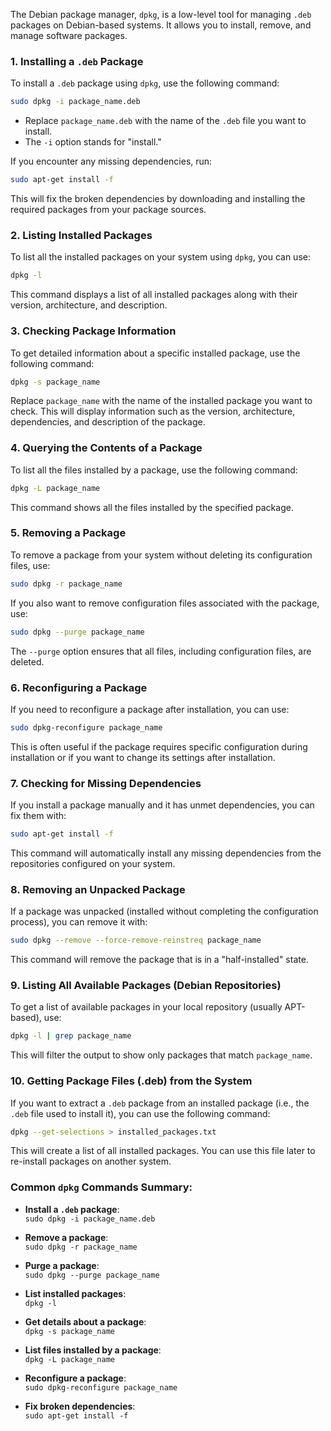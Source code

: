 The Debian package manager, `dpkg`, is a low-level tool for managing `.deb` packages on Debian-based systems. It allows you to install, remove, and manage software packages. 

### 1. **Installing a `.deb` Package**

To install a `.deb` package using `dpkg`, use the following command:

```bash
sudo dpkg -i package_name.deb
```

- Replace `package_name.deb` with the name of the `.deb` file you want to install.
- The `-i` option stands for "install."

If you encounter any missing dependencies, run:

```bash
sudo apt-get install -f
```

This will fix the broken dependencies by downloading and installing the required packages from your package sources.

### 2. **Listing Installed Packages**

To list all the installed packages on your system using `dpkg`, you can use:

```bash
dpkg -l
```

This command displays a list of all installed packages along with their version, architecture, and description.

### 3. **Checking Package Information**

To get detailed information about a specific installed package, use the following command:

```bash
dpkg -s package_name
```

Replace `package_name` with the name of the installed package you want to check. This will display information such as the version, architecture, dependencies, and description of the package.

### 4. **Querying the Contents of a Package**

To list all the files installed by a package, use the following command:

```bash
dpkg -L package_name
```

This command shows all the files installed by the specified package.

### 5. **Removing a Package**

To remove a package from your system without deleting its configuration files, use:

```bash
sudo dpkg -r package_name
```

If you also want to remove configuration files associated with the package, use:

```bash
sudo dpkg --purge package_name
```

The `--purge` option ensures that all files, including configuration files, are deleted.

### 6. **Reconfiguring a Package**

If you need to reconfigure a package after installation, you can use:

```bash
sudo dpkg-reconfigure package_name
```

This is often useful if the package requires specific configuration during installation or if you want to change its settings after installation.

### 7. **Checking for Missing Dependencies**

If you install a package manually and it has unmet dependencies, you can fix them with:

```bash
sudo apt-get install -f
```

This command will automatically install any missing dependencies from the repositories configured on your system.

### 8. **Removing an Unpacked Package**

If a package was unpacked (installed without completing the configuration process), you can remove it with:

```bash
sudo dpkg --remove --force-remove-reinstreq package_name
```

This command will remove the package that is in a "half-installed" state.

### 9. **Listing All Available Packages (Debian Repositories)**

To get a list of available packages in your local repository (usually APT-based), use:

```bash
dpkg -l | grep package_name
```

This will filter the output to show only packages that match `package_name`.

### 10. **Getting Package Files (.deb) from the System**

If you want to extract a `.deb` package from an installed package (i.e., the `.deb` file used to install it), you can use the following command:

```bash
dpkg --get-selections > installed_packages.txt
```

This will create a list of all installed packages. You can use this file later to re-install packages on another system.

### Common `dpkg` Commands Summary:

- **Install a `.deb` package**:  
  `sudo dpkg -i package_name.deb`
  
- **Remove a package**:  
  `sudo dpkg -r package_name`

- **Purge a package**:  
  `sudo dpkg --purge package_name`

- **List installed packages**:  
  `dpkg -l`

- **Get details about a package**:  
  `dpkg -s package_name`

- **List files installed by a package**:  
  `dpkg -L package_name`

- **Reconfigure a package**:  
  `sudo dpkg-reconfigure package_name`

- **Fix broken dependencies**:  
  `sudo apt-get install -f`

